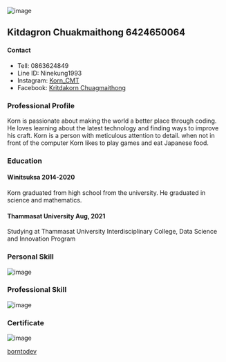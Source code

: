 ![image](https://img.in.th/images/547a73b7151fbe032dfa340a5f21d718.png)
## Kitdagron Chuakmaithong 6424650064
#### Contact
- Tell: 0863624849
- Line ID: Ninekung1993
- Instagram: [Korn_CMT](https://www.instagram.com/korn_cmt/)
- Facebook: [Kritdakorn Chuagmaithong](https://www.facebook.com/Kritdakorns/)

### Professional Profile
Korn is passionate about making the world a better place through coding. He loves learning about the latest technology and finding ways to improve his craft. Korn is a person with meticulous attention to detail. when not in front of the computer Korn likes to play games and eat Japanese food.

### Education
#### Winitsuksa 2014-2020
Korn graduated from high school from the university. He graduated in science and mathematics.
#### Thammasat University Aug, 2021
Studying at Thammasat University Interdisciplinary College, Data Science and Innovation Program

### Personal Skill
![image](https://img.in.th/images/0ca4eefd73e31bb12868332cef68567d.png)
### Professional Skill
![image](https://img.in.th/images/cc0b1d887ec8467a53fd05d0fc76e014.png)

### Certificate
![image](https://img.in.th/images/906f41d1e578a3250270dfd7d9e75912.png)

[borntodev](https://www.borntodev.com/devlab/certificate_online/24fa6cdc1a04bfa4acc5f39673a3f72c)

